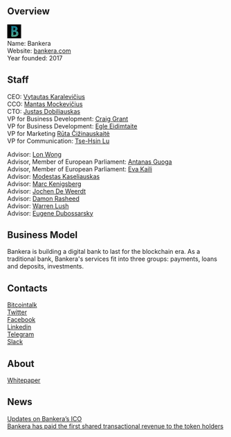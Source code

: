 ## Overview
![logo](../projects/logo/bankera.png)  
Name: Bankera  
Website: [bankera.com](http://bankera.com)  
Year founded: 2017  
## Staff
CEO: [Vytautas Karalevičius](../people/vytautas_karalevičius.md)   
CCO: [Mantas Mockevičius](../people/mantas_mockevičius.md)   
CTO: [Justas Dobiliauskas](../people/justas_dobiliauskas.md)    
VP for Business Development: [Craig Grant](../people/craig_grant.md)  
VP for Business Development: [Egle Eidimtaite](../people/egle_eidimtaite.md)  
VP for Marketing [Rūta Čižinauskaitė](../people/ruta_cizinauskaite.md)  
VP for Communication: [Tse-Hsin Lu](../people/tse-hsin_lu.md)  

Advisor: [Lon Wong](../people/lon_wong.md)  
Advisor, Member of European Parliament: [Antanas Guoga](../people/antanas_guoga.md)  
Advisor, Member of European Parliament: [Eva Kaili](../people/eva_kaili.md)  
Advisor: [Modestas Kaseliauskas](../people/modestas_kaseliauskas.md)  
Advisor: [Marc Kenigsberg](../people/marc_kenigsberg.md)  
Advisor: [Jochen De Weerdt](../people/jochen_de_weerdt.md)  
Advisor: [Damon Rasheed](../people/damon_rasheed.md)  
Advisor: [Warren Lush](../people/warren_lush.md)  
Advisor: [Eugene Dubossarsky ](../people/eugene_dubossarsky.md)  

## Business Model
Bankera is building a digital bank to last for the blockchain era. 
As a traditional bank, Bankera's services fit into three groups: payments, loans and deposits, investments.  
## Contacts
[Bitcointalk](https://bitcointalk.org/index.php?topic=2091093.0)  
[Twitter](https://twitter.com/Bankeracom)  
[Facebook](https://www.facebook.com/bankeracom/)  
[Linkedin](https://www.linkedin.com/company-beta/25000232/)  
[Telegram](https://t.me/bankera)  
[Slack](https://bankera-slack.herokuapp.com/)  
## About 
[Whitepaper](http://bankera.com/Bankera_whitepaper.pdf)  
## News 
[Updates on Bankera’s ICO](../news/bankera_06-10-17.md)  
[Bankera  has paid the first shared transactional revenue to the token holders](../news/bankera_06-09-17.md)  
